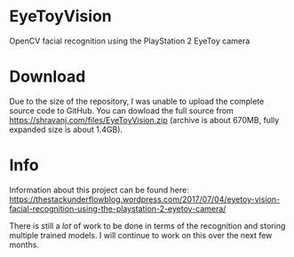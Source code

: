 # EyeToyVision
OpenCV facial recognition using the PlayStation 2 EyeToy camera

Download
========
Due to the size of the repository, I was unable to upload the complete source code to GitHub. You can dowload the full source from https://shravanj.com/files/EyeToyVision.zip (archive is about 670MB, fully expanded size is about 1.4GB).

Info
====
Information about this project can be found here: https://thestackunderflowblog.wordpress.com/2017/07/04/eyetoy-vision-facial-recognition-using-the-playstation-2-eyetoy-camera/

There is still a *lot* of work to be done in terms of the recognition and storing multiple trained models. I will continue to work on this over the next few months. 
